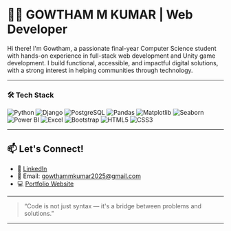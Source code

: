 # 👨‍💻 GOWTHAM M KUMAR | Web Developer 

Hi there! I'm Gowtham, a passionate final-year Computer Science student with hands-on experience in full-stack web development and Unity game development. I build functional, accessible, and impactful digital solutions, with a strong interest in helping communities through technology. 

---

### 🛠️ Tech Stack 

![Python](https://img.shields.io/badge/Python-3670A0?style=for-the-badge&logo=python&logoColor=white)
![Django](https://img.shields.io/badge/Django-092E20?style=for-the-badge&logo=django&logoColor=white)
![PostgreSQL](https://img.shields.io/badge/PostgreSQL-336791?style=for-the-badge&logo=postgresql&logoColor=white)
![Pandas](https://img.shields.io/badge/Pandas-150458?style=for-the-badge&logo=pandas&logoColor=white)
![Matplotlib](https://img.shields.io/badge/Matplotlib-007ACC?style=for-the-badge&logo=plotly&logoColor=white)
![Seaborn](https://img.shields.io/badge/Seaborn-43B02A?style=for-the-badge&logo=python&logoColor=white)
![Power BI](https://img.shields.io/badge/PowerBI-F2C811?style=for-the-badge&logo=powerbi&logoColor=black)
![Excel](https://img.shields.io/badge/Excel-217346?style=for-the-badge&logo=microsoft-excel&logoColor=white)
![Bootstrap](https://img.shields.io/badge/Bootstrap-563D7C?style=for-the-badge&logo=bootstrap&logoColor=white)
![HTML5](https://img.shields.io/badge/HTML5-E34F26?style=for-the-badge&logo=html5&logoColor=white)
![CSS3](https://img.shields.io/badge/CSS3-1572B6?style=for-the-badge&logo=css3&logoColor=white)

---

## 📫 Let's Connect!

- 💼 [LinkedIn](http://www.linkedin.com/in/gowtham-m-kumar-5abb19254)
- 📧 Email: gowthammkumar2025@gmail.com
- 💻 [Portfolio Website](https://gowthamm42.pythonanywhere.com/)

---

> “Code is not just syntax — it's a bridge between problems and solutions.”

---


